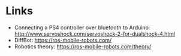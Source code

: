 # Links
- Connecting a PS4 controller over bluetooth to Arduino: http://www.servoshock.com/servoshock-2-for-dualshock-4.html 
- DiffBot:
  https://ros-mobile-robots.com/
- Robotics theory: https://ros-mobile-robots.com/theory/
